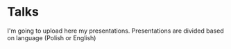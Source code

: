 # Talks

I'm going to upload here my presentations. Presentations are divided based on language (Polish or English)